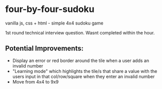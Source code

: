 # four-by-four-sudoku
vanilla js, css + html - simple 4x4 sudoku game


1st round technical interview question. Wasnt completed within the hour. 

## Potential Improvements: 
- Display an error or red border around the tile when a user adds an invalid number
- "Learning mode" which highlights the tile/s that share a value with the users input in that col/row/square
  when they enter an invalid number
- Move from 4x4 to 9x9 
